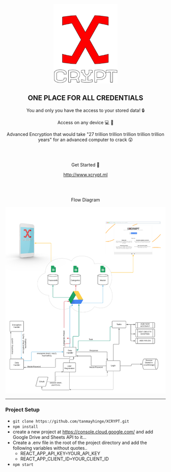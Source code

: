<center>

<img src="./public/assets/logo.png" width="200px">

<h2>ONE PLACE FOR ALL CREDENTIALS</h2>
<p>You and only you have the access to your stored data! 🔒</p>
<p>Access on any device 💻 📱</p>
<p>Advanced Encryption that would take "27 trillion trillion trillion trillion trillion years" for an advanced computer to crack 😲</p>

<br/><br/>

<p>Get Started 🏃</p>
<a href="http://www.xcrypt.ml">http://www.xcrypt.ml</a>

<br/><br/>

<p>Flow Diagram</p>
<img src="./public/assets/flow.png">


</center>

---

### Project Setup

- ```git clone https://github.com/tanmayhinge/XCRYPT.git```
- ```npm install```
- create a new project at https://console.cloud.google.com/ and add Google Drive and Sheets API to it...
- Create a .env file in the root of the project directory and add the following variables without quotes..
    - REACT_APP_API_KEY=YOUR_API_KEY
    - REACT_APP_CLIENT_ID=YOUR_CLIENT_ID
- ```npm start``` 